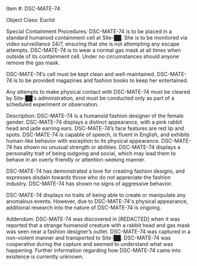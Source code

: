 Item #: DSC-MATE-74

Object Class: Euclid

Special Containment Procedures: DSC-MATE-74 is to be placed in a standard humanoid containment cell at Site-██. She is to be monitored via video surveillance 24/7, ensuring that she is not attempting any escape attempts. DSC-MATE-74 is to wear a normal gas mask at all times when outside of its containment cell. Under no circumstances should anyone remove the gas mask.

DSC-MATE-74’s cell must be kept clean and well-maintained. DSC-MATE-74 is to be provided magazines and fashion books to keep her entertained.

Any attempts to make physical contact with DSC-MATE-74 must be cleared by Site-██'s administration, and must be conducted only as part of a scheduled experiment or observation.

Description: DSC-MATE-74 is a humanoid fashion designer of the female gender. DSC-MATE-74 displays a distinct appearance, with a pink rabbit head and jade earring ears. DSC-MATE-74’s face features are red lip and spots. DSC-MATE-74 is capable of speech, is fluent in English, and exhibits human-like behavior with exception to its physical appearance. DSC-MATE-74 has shown no unusual strength or abilities. DSC-MATE-74 displays a personality trait of being outgoing and social, which may lead them to behave in an overly friendly or attention-seeking manner.

DSC-MATE-74 has demonstrated a love for creating fashion designs, and expresses disdain towards those who do not appreciate the fashion industry. DSC-MATE-74 has shown no signs of aggressive behavior.

DSC-MATE-74 displays no traits of being able to create or manipulate any anomalous events. However, due to DSC-MATE-74's physical appearance, additional research into the nature of DSC-MATE-74 is ongoing.

Addendum: DSC-MATE-74 was discovered in [REDACTED] when it was reported that a strange humanoid creature with a rabbit head and gas mask was seen near a fashion designer’s outlet. DSC-MATE-74 was captured in a non-violent manner and transported to Site-██. DSC-MATE-74 was cooperative during the capture and seemed to understand what was happening. Further information regarding how DSC-MATE-74 came into existence is currently unknown.